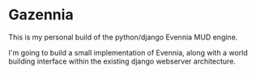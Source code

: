 # Gazennia

This is my personal build of the python/django Evennia MUD engine.

I'm going to build a small implementation of Evennia, along with a world building interface
within the existing django webserver architecture.
